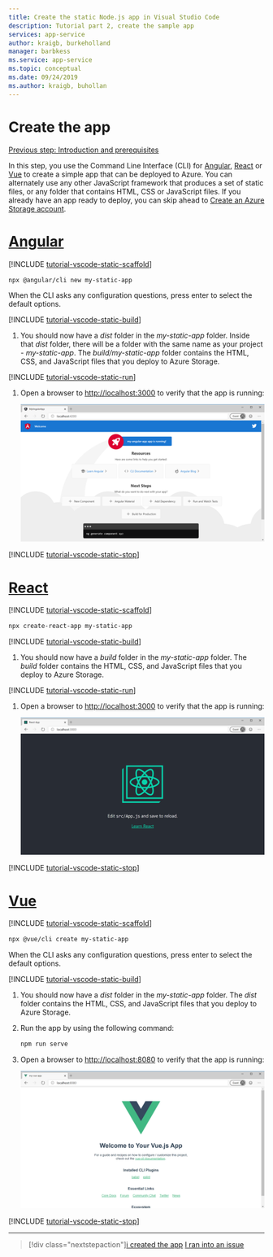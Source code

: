 ```yaml
---
title: Create the static Node.js app in Visual Studio Code
description: Tutorial part 2, create the sample app
services: app-service
author: kraigb, burkeholland
manager: barbkess
ms.service: app-service
ms.topic: conceptual
ms.date: 09/24/2019
ms.author: kraigb, buhollan
---
```


# Create the app

[Previous step: Introduction and prerequisites](tutorial-vscode-static-website-node-01.md)

In this step, you use the Command Line Interface (CLI) for [Angular](https://cli.angular.io/), [React](https://github.com/facebook/create-react-app) or [Vue](https://cli.vuejs.org/) to create a simple app that can be deployed to Azure. You can alternately use any other JavaScript framework that produces a set of static files, or any folder that contains HTML, CSS or JavaScript files. If you already have an app ready to deploy, you can skip ahead to [Create an Azure Storage account](tutorial-vscode-static-website-node-03.md).

# [Angular](#tab/angular)

[!INCLUDE [tutorial-vscode-static-scaffold](/includes/tutorial-vscode-static-scaffold.md)]

```bash
npx @angular/cli new my-static-app
```

When the CLI asks any configuration questions, press enter to select the default options.

[!INCLUDE [tutorial-vscode-static-build](/includes/tutorial-vscode-static-build.md)]

1. You should now have a _dist_ folder in the _my-static-app_ folder. Inside that _dist_ folder, there will be a folder with the same name as your project - _my-static-app_. The _build/my-static-app_ folder contains the HTML, CSS, and JavaScript files that you deploy to Azure Storage.

[!INCLUDE [tutorial-vscode-static-run](/includes/tutorial-vscode-static-run.md)]

1. Open a browser to [http://localhost:3000](http://localhost:3000) to verify that the app is running:

   ![The running sample Angular app](media/static-website/local-app-angular.png)

[!INCLUDE [tutorial-vscode-static-stop](/includes/tutorial-vscode-static-stop.md)]

# [React](#tab/react)

[!INCLUDE [tutorial-vscode-static-scaffold](/includes/tutorial-vscode-static-scaffold.md)]

```bash
npx create-react-app my-static-app
```

[!INCLUDE [tutorial-vscode-static-build](/includes/tutorial-vscode-static-build.md)]

1. You should now have a _build_ folder in the _my-static-app_ folder. The _build_ folder contains the HTML, CSS, and JavaScript files that you deploy to Azure Storage.

[!INCLUDE [tutorial-vscode-static-run](/includes/tutorial-vscode-static-run.md)]

1. Open a browser to [http://localhost:3000](http://localhost:3000) to verify that the app is running:

   ![The running sample React app](media/static-website/local-app-react.png)

[!INCLUDE [tutorial-vscode-static-stop](/includes/tutorial-vscode-static-stop.md)]

# [Vue](#tab/vue)

[!INCLUDE [tutorial-vscode-static-scaffold](/includes/tutorial-vscode-static-scaffold.md)]

```bash
npx @vue/cli create my-static-app
```

When the CLI asks any configuration questions, press enter to select the default options.

[!INCLUDE [tutorial-vscode-static-build](/includes/tutorial-vscode-static-build.md)]

1. You should now have a _dist_ folder in the _my-static-app_ folder. The _dist_ folder contains the HTML, CSS, and JavaScript files that you deploy to Azure Storage.

1. Run the app by using the following command:

   ```bash
   npm run serve
   ```

1. Open a browser to [http://localhost:8080](http://localhost:8080) to verify that the app is running:

   ![The running sample Vue app](media/static-website/local-app-vue.png)

[!INCLUDE [tutorial-vscode-static-stop](/includes/tutorial-vscode-static-stop.md)]

---

> [!div class="nextstepaction"][i created the app](tutorial-vscode-static-website-node-03.md) [I ran into an issue](https://www.research.net/r/PWZWZ52?tutorial=node-deployment-staticwebsite&step=create-app)
